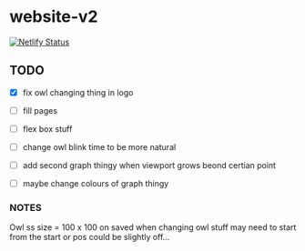 # website-v2


[![Netlify Status](https://api.netlify.com/api/v1/badges/89a31867-a7a7-4980-96fe-906a260a6085/deploy-status)](https://app.netlify.com/sites/jaorow/deploys)

## TODO

- [x] fix owl changing thing in logo
- [ ] fill pages
- [ ] flex box stuff 
- [ ] change owl blink time to be more natural 
- [ ] add second graph thingy when viewport grows beond certian point
- [ ] maybe change colours of graph thingy


### NOTES

Owl ss size = 100 x 100 on saved 
when changing owl stuff may need to start from the start or pos could be slightly off...
